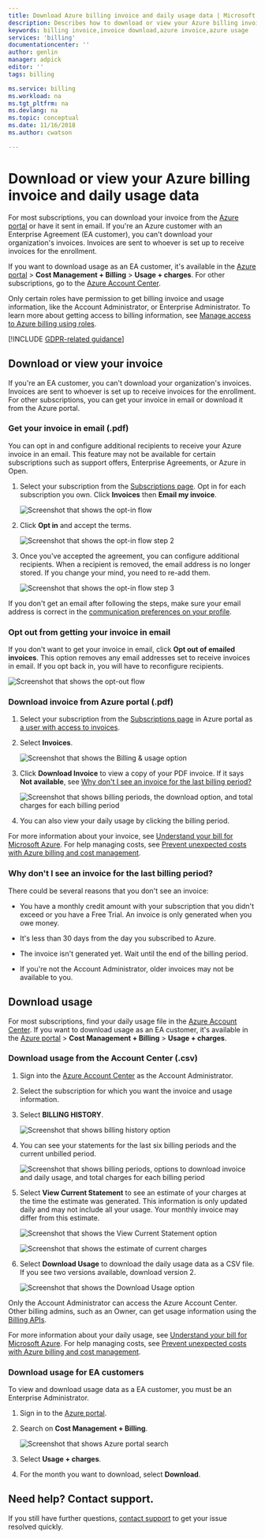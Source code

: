 ```yaml
---
title: Download Azure billing invoice and daily usage data | Microsoft Docs
description: Describes how to download or view your Azure billing invoice and daily usage data.
keywords: billing invoice,invoice download,azure invoice,azure usage
services: 'billing'
documentationcenter: ''
author: genlin
manager: adpick
editor: ''
tags: billing

ms.service: billing
ms.workload: na
ms.tgt_pltfrm: na
ms.devlang: na
ms.topic: conceptual
ms.date: 11/16/2018
ms.author: cwatson

---
```

# Download or view your Azure billing invoice and daily usage data

For most subscriptions, you can download your invoice from the [Azure portal](https://portal.azure.com/#blade/Microsoft_Azure_Billing/SubscriptionsBlade) or have it sent in email. If you're an Azure customer with an Enterprise Agreement (EA customer), you can't download your organization's invoices. Invoices are sent to whoever is set up to receive invoices for the enrollment.

If you want to download usage as an EA customer, it's available in the [Azure portal](https://portal.azure.com/) > **Cost Management + Billing** > **Usage + charges**. For other subscriptions, go to the [Azure Account Center](https://account.azure.com/Subscriptions).

Only certain roles have permission to get billing invoice and usage information, like the Account Administrator, or Enterprise Administrator. To learn more about getting access to billing information, see [Manage access to Azure billing using roles](billing-manage-access.md).

[!INCLUDE [GDPR-related guidance](../../includes/gdpr-intro-sentence.md)]

## Download or view your invoice

 If you're an EA customer, you can't download your organization's invoices. Invoices are sent to whoever is set up to receive invoices for the  enrollment. For other subscriptions, you can get your invoice in email or download it from the Azure portal.

### Get your invoice in email (.pdf)
You can opt in and configure additional recipients to receive your Azure invoice in an email. This feature may not be available for certain subscriptions such as support offers, Enterprise Agreements, or Azure in Open.

1. Select your subscription from the [Subscriptions page](https://portal.azure.com/#blade/Microsoft_Azure_Billing/SubscriptionsBlade). Opt in for each subscription you own. Click **Invoices** then **Email my invoice**. 

    ![Screenshot that shows the opt-in flow](./media/billing-download-azure-invoice-daily-usage-date/InvoicesDeepLink.PNG)
    
2. Click **Opt in** and accept the terms.

    ![Screenshot that shows the opt-in flow step 2](./media/billing-download-azure-invoice-daily-usage-date/InvoiceArticleStep2.PNG)
 
3. Once you've accepted the agreement, you can configure additional recipients. When a recipient is removed, the email address is no longer stored. If you change your mind, you need to re-add them.

    ![Screenshot that shows the opt-in flow step 3](./media/billing-download-azure-invoice-daily-usage-date/InvoiceArticleStep3.PNG)
    
If you don't get an email after following the steps, make sure your email address is correct in the [communication preferences on your profile](https://account.windowsazure.com/profile).

### Opt out from getting your invoice in email
If you don't want to get your invoice in email, click **Opt out of emailed invoices**. This option removes any email addresses set to receive invoices in email. If you opt back in, you will have to reconfigure recipients.

 ![Screenshot that shows the opt-out flow](./media/billing-download-azure-invoice-daily-usage-date/InvoiceArticleStep4.PNG)

### Download invoice from Azure portal (.pdf)

1. Select your subscription from the [Subscriptions page](https://portal.azure.com/#blade/Microsoft_Azure_Billing/SubscriptionsBlade) in Azure portal as [a user with access to invoices](billing-manage-access.md).

2. Select **Invoices**. 

    ![Screenshot that shows the Billing & usage option](./media/billing-download-azure-invoice-daily-usage-date/billingandusage.png) 

3. Click **Download Invoice** to view a copy of your PDF invoice. If it says **Not available**, see [Why don't I see an invoice for the last billing period?](#noinvoice)

    ![Screenshot that shows billing periods, the download option, and total charges for each billing period](./media/billing-download-azure-invoice-daily-usage-date/billing4.png)

4. You can also view your daily usage by clicking the billing period. 

For more information about your invoice, see [Understand your bill for Microsoft Azure](billing-understand-your-bill.md). For help managing costs, see [Prevent unexpected costs with Azure billing and cost management](billing-getting-started.md).

### <a name="noinvoice"></a> Why don't I see an invoice for the last billing period?

There could be several reasons that you don't see an invoice:

- You have a monthly credit amount with your subscription that you didn't exceed or you have a Free Trial. An invoice is only generated when you owe money.

- It's less than 30 days from the day you subscribed to Azure.

- The invoice isn't generated yet. Wait until the end of the billing period.

- If you're not the Account Administrator, older invoices may not be available to you.

## Download usage

 For most subscriptions, find your  daily usage file in the [Azure Account Center](https://account.azure.com/Subscriptions). If you want to download usage as an EA customer, it's available in the [Azure portal](https://portal.azure.com/) > **Cost Management + Billing** > **Usage + charges**. 

### Download usage from the Account Center (.csv)

1. Sign into the [Azure Account Center](https://account.windowsazure.com/subscriptions) as the Account Administrator.

2. Select the subscription for which you want the invoice and usage information.

3. Select **BILLING HISTORY**. 

    ![Screenshot that shows billing history option](./media/billing-download-azure-invoice-daily-usage-date/Billinghisotry.png)

4. You can see your statements for the last six billing periods and the current unbilled period. 

    ![Screenshot that shows billing periods, options to download invoice and daily usage, and total charges for each billing period](./media/billing-download-azure-invoice-daily-usage-date/billingSum.png)

5. Select **View Current Statement** to see an estimate of your charges at the time the estimate was generated. This information is only updated daily and may not include all your usage. Your monthly invoice may differ from this estimate.

    ![Screenshot that shows the View Current Statement option](./media/billing-download-azure-invoice-daily-usage-date/billingSum2.png)

    ![Screenshot that shows the estimate of current charges](./media/billing-download-azure-invoice-daily-usage-date/billingSum3.png)

6. Select **Download Usage** to download the daily usage data as a CSV file. If you see two versions available, download version 2.

    ![Screenshot that shows the Download Usage option](./media/billing-download-azure-invoice-daily-usage-date/DLusage.png)

Only the Account Administrator can access the Azure Account Center. Other billing admins, such as an Owner, can get usage information using the [Billing APIs](billing-usage-rate-card-overview.md).

For more information about your daily usage, see [Understand your bill for Microsoft Azure](billing-understand-your-bill.md). For help managing costs, see [Prevent unexpected costs with Azure billing and cost management](billing-getting-started.md).

### Download usage for EA customers

To view and download usage data as a EA customer, you must be an Enterprise Administrator.

1. Sign in to the [Azure portal]( http://portal.azure.com).
1. Search on **Cost Management + Billing**.

    ![Screenshot that shows Azure portal search](./media/billing-download-azure-invoice-daily-usage-date/portal-cm-billing-search.png)

1. Select **Usage + charges**.
1. For the month you want to download, select **Download**.

## Need help? Contact support.
If you still have further questions, [contact support](https://portal.azure.com/?#blade/Microsoft_Azure_Support/HelpAndSupportBlade) to get your issue resolved quickly.

